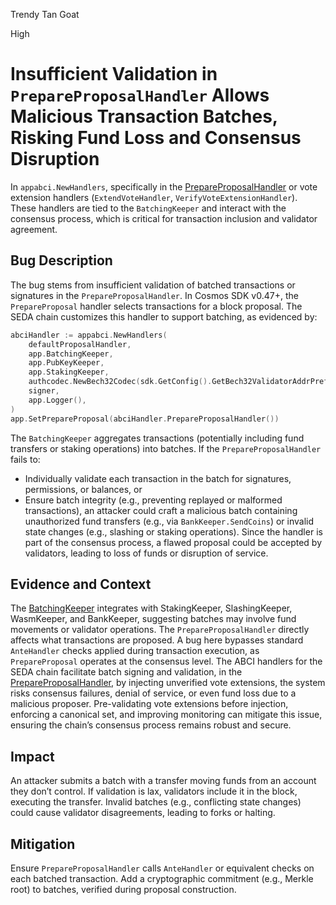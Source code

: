 Trendy Tan Goat

High

# Insufficient Validation in `PrepareProposalHandler` Allows Malicious Transaction Batches, Risking Fund Loss and Consensus Disruption

In `appabci.NewHandlers`, specifically in the [PrepareProposalHandler](https://github.com/sherlock-audit/2024-12-seda-protocol/blob/main/seda-chain/app/app.go#L1025) or vote extension handlers (`ExtendVoteHandler`, `VerifyVoteExtensionHandler`). These handlers are tied to the `BatchingKeeper` and interact with the consensus process, which is critical for transaction inclusion and validator agreement.
## Bug Description
The bug stems from insufficient validation of batched transactions or signatures in the `PrepareProposalHandler`. In Cosmos SDK v0.47+, the `PrepareProposal` handler selects transactions for a block proposal. The SEDA chain customizes this handler to support batching, as evidenced by:
```go
abciHandler := appabci.NewHandlers(
    defaultProposalHandler,
    app.BatchingKeeper,
    app.PubKeyKeeper,
    app.StakingKeeper,
    authcodec.NewBech32Codec(sdk.GetConfig().GetBech32ValidatorAddrPrefix()),
    signer,
    app.Logger(),
)
app.SetPrepareProposal(abciHandler.PrepareProposalHandler())
```
The `BatchingKeeper` aggregates transactions (potentially including fund transfers or staking operations) into batches. If the `PrepareProposalHandler` fails to:
- Individually validate each transaction in the batch for signatures, permissions, or balances, or
- Ensure batch integrity (e.g., preventing replayed or malformed transactions),
an attacker could craft a malicious batch containing unauthorized fund transfers (e.g., via `BankKeeper.SendCoins`) or invalid state changes (e.g., slashing or staking operations). Since the handler is part of the consensus process, a flawed proposal could be accepted by validators, leading to loss of funds or disruption of service.
## Evidence and Context
 The [BatchingKeeper](https://github.com/sherlock-audit/2024-12-seda-protocol/blob/main/seda-chain/app/app.go#L669-L679) integrates with StakingKeeper, SlashingKeeper, WasmKeeper, and BankKeeper, suggesting batches may involve fund movements or validator operations.
The `PrepareProposalHandler` directly affects what transactions are proposed. A bug here bypasses standard `AnteHandler` checks applied during transaction execution, as `PrepareProposal` operates at the consensus level. The ABCI handlers for the SEDA chain facilitate batch signing and validation, in the [PrepareProposalHandler](https://github.com/sherlock-audit/2024-12-seda-protocol/blob/main/seda-chain/app/abci/handlers.go#L177), by injecting unverified vote extensions, the system risks consensus failures, denial of service, or even fund loss due to a malicious proposer. Pre-validating vote extensions before injection, enforcing a canonical set, and improving monitoring can mitigate this issue, ensuring the chain’s consensus process remains robust and secure.

## Impact
 An attacker submits a batch with a transfer moving funds from an account they don’t control. If validation is lax, validators include it in the block, executing the transfer.
 Invalid batches (e.g., conflicting state changes) could cause validator disagreements, leading to forks or halting.
## Mitigation
Ensure `PrepareProposalHandler` calls `AnteHandler` or equivalent checks on each batched transaction.
Add a cryptographic commitment (e.g., Merkle root) to batches, verified during proposal construction.